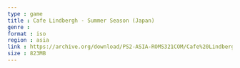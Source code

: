 ```yaml
---
type : game
title : Cafe Lindbergh - Summer Season (Japan)
genre : 
format : iso
region : asia
link : https://archive.org/download/PS2-ASIA-ROMS321COM/Cafe%20Lindbergh%20-%20Summer%20Season%20%28Japan%29.7z
size : 823MB
---
```

